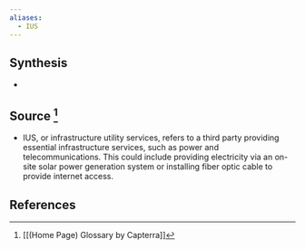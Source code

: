 ```yaml
---
aliases:
  - IUS
---
```

## Synthesis
- 
## Source [^1]
- IUS, or infrastructure utility services, refers to a third party providing essential infrastructure services, such as power and telecommunications. This could include providing electricity via an on-site solar power generation system or installing fiber optic cable to provide internet access.
## References

[^1]: [[(Home Page) Glossary by Capterra]]